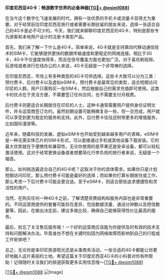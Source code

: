 **印度尼西亚4G卡：畅游数字世界的必备神器[[TG💪+ @esim1088](https://t.me/s/esim1088)]**

在当今这个数字化飞速发展的时代，拥有一张优质的手机卡或流量卡显得尤为重要。对于经常前往印度尼西亚旅行或者需要长期驻留的朋友来说，选择一张适合自己的4G卡是必不可少的。今天，我们就来聊聊印度尼西亚的4G卡，特别是那些专为游客和本地用户设计的注册卡类型产品。

首先，我们来了解一下什么是4G卡。简单来说，4G卡就是支持第四代移动通信技术的SIM卡，它能够提供更快的数据传输速度和更稳定的网络连接。相比于3G卡，4G卡不仅速度快得多，而且在信号覆盖方面也更加广泛。对于喜欢刷视频、玩游戏或者进行在线办公的人来说，4G卡无疑是一个非常棒的选择。

在印度尼西亚，市场上有多种类型的4G卡可供选择。这些卡大致可以分为三类：预付费卡、后付费卡以及虚拟eSIM卡。预付费卡是最常见的类型，适合短期访问印尼的人群。用户只需购买一张SIM卡，然后根据自己的需求充值即可使用。这类卡的优点在于灵活方便，不需要签订任何合同，也不需要支付月租费。

后付费卡则更适合长期居住在印尼的人士。这种卡通常需要用户提供身份证明文件，并与运营商签订合约。虽然初期设置可能稍微复杂一些，但一旦完成，用户就可以享受到更为稳定的服务和支持。此外，后付费卡往往还附带更多的增值服务，比如国际漫游等。

近年来，随着科技的发展，虚拟eSIM卡也开始受到越来越多用户的青睐。eSIM卡是一种无需实体芯片的SIM卡形式，可以直接通过手机或其他设备下载安装。它的最大优势就在于便携性和兼容性，无论你使用的是苹果还是安卓设备，都可以轻松激活使用。这对于经常更换设备或者想要简化行李负担的旅行者来说，无疑是一个福音。

那么，如何挑选最适合自己的4G卡呢？这取决于你的具体需求。如果你只是计划短期访问印尼，那么预付费卡可能是最好的选择；而如果你打算长期居住或工作，那么考虑一下后付费卡可能会更合适。至于eSIM卡，则适合那些追求便捷性和灵活性的用户。

当然，在购买任何一种4G卡之前，了解清楚资费结构和服务内容也是非常重要的。不同运营商提供的套餐可能存在差异，包括数据流量、通话分钟数以及短信数量等。因此，在做出决定前，建议多做比较，确保自己能够获得性价比最高的服务。

最后，别忘了关注售后服务哦！一个好的运营商应该能为你提供及时有效的技术支持和问题解决办法。毕竟谁也不想在关键时刻因为网络故障而影响到自己的行程或工作安排吧？

总之，无论你是来印尼旅游观光还是从事商务活动，一张合适的4G卡都能让你更好地融入这片美丽的土地。希望这篇关于印度尼西亚4G卡的小科普对你有所帮助！记得随时关注我们的频道获取更多实用信息哦～[[TG💪+ @esim1088](https://t.me/s/esim1088)]

[[TG💪+ @esim1088](https://t.me/s/esim1088) ![Image](https://i.postimg.cc/4NQfJmqS/Snipaste-2025-05-13-00-14-12.png)]